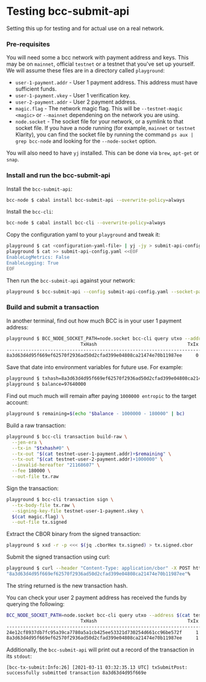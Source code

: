 # Testing bcc-submit-api

Setting this up for testing and for actual use on a real network.


### Pre-requisites

You will need some a bcc network with payment address and keys.  This may be on `mainnet`, official `testnet`
or a testnet that you've set up yourself.  We will assume these files are in a directory called `playground`:

* `user-1-payment.addr` - User 1 payment address.  This address must have sufficient funds.
* `user-1-payment.vkey` - User 1 verification key.
* `user-2-payment.addr` - User 2 payment address.
* `magic.flag` - The network magic flag.  This will be `--testnet-magic <magic>` or `--mainnet`
  dependening on the network you are using.
* `node.socket` - The socket file for your network, or a symlink to that socket file.  If you
  have a node running (for example, `mainnet` or `testnet` Klarity), you can find the socket file
  by running the command `ps aux | grep bcc-node` and looking for the `--node-socket` option.

You will also need to have `yj` installed.  This can be done via `brew`, `apt-get` or `snap`.

### Install and run the bcc-submit-api

Install the `bcc-submit-api`:

```bash
bcc-node $ cabal install bcc-submit-api --overwrite-policy=always
```

Install the `bcc-cli`:

```bash
bcc-node $ cabal install bcc-cli --overwrite-policy=always
```

Copy the configuration yaml to your `playground` and tweak it:

```bash
playground $ cat <configuration-yaml-file> | yj -jy > submit-api-config.yaml
playground $ cat >> submit-api-config.yaml <<EOF
EnableLogMetrics: False
EnableLogging: True
EOF
```

Then run the `bcc-submit-api` against your network:

```bash
playground $ bcc-submit-api --config submit-api-config.yaml --socket-path node.socket --port 8090 $(cat magic.flag)
```

### Build and submit a transaction

In another terminal, find out how much BCC is in your user 1 payment address:

```bash
playground $ BCC_NODE_SOCKET_PATH=node.socket bcc-cli query utxo --address $(cat user-1-payment.addr)  --testnet-magic $(cat magic.flag)
                           TxHash                                 TxIx        Amount
--------------------------------------------------------------------------------------
8a3d63d4d95f669ef62570f2936ad50d2cfad399e04808ca21474e70b11987ee     0        97640000 entropic
```

Save that date into environment variables for future use.  For example:

```bash
playground $ txhash=8a3d63d4d95f669ef62570f2936ad50d2cfad399e04808ca21474e70b11987ee
playground $ balance=97640000
```

Find out much much will remain after paying `1000000 entropic` to the target account:

```bash
playground $ remaining=$(echo "$balance - 1000000 - 180000" | bc)
```

Build a raw transaction:

```bash
playground $ bcc-cli transaction build-raw \
  --jen-era \
  --tx-in "$txhash#0" \
  --tx-out "$(cat testnet-user-1-payment.addr)+$remaining" \
  --tx-out "$(cat testnet-user-2-payment.addr)+1000000" \
  --invalid-hereafter "21168607" \
  --fee 180000 \
  --out-file tx.raw
```

Sign the transaction:

```bash
playground $ bcc-cli transaction sign \
  --tx-body-file tx.raw \
  --signing-key-file testnet-user-1-payment.skey \
  $(cat magic.flag) \
  --out-file tx.signed
```

Extract the CBOR binary from the signed transaction:

```bash
playground $ xxd -r -p <<< $(jq .cborHex tx.signed) > tx.signed.cbor
```

Submit the signed transaction using curl:

```bash
playground $ curl --header "Content-Type: application/cbor" -X POST http://localhost:8090/api/submit/tx --data-binary @tx.signed.cbor
"8a3d63d4d95f669ef62570f2936ad50d2cfad399e04808ca21474e70b11987ee"%
```

The string returned is the new transaction hash.

You can check your user 2 payment address has received the funds by querying the following:

```bash
BCC_NODE_SOCKET_PATH=node.socket bcc-cli query utxo --address $(cat testnet-user-2-payment.addr)  --testnet-magic $(cat magic.flag)
                           TxHash                                 TxIx        Amount
--------------------------------------------------------------------------------------
24e12cf8937db7fc95a39ca7780a5a1cb425ee53321d730254d661cc96be572f     1        1000000 entropic
8a3d63d4d95f669ef62570f2936ad50d2cfad399e04808ca21474e70b11987ee     1        1000000 entropic
```

Additionally, the `bcc-submit-api` will print out a record of the transaction in its `stdout`:

```
[bcc-tx-submit:Info:26] [2021-03-11 03:32:35.13 UTC] txSubmitPost: successfully submitted transaction 8a3d63d4d95f669e
```
